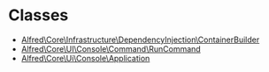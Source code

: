 
                                                                                                                                            
    
# Classes

* [Alfred\Core\Infrastructure\DependencyInjection\ContainerBuilder](Alfred/Core/Infrastructure/DependencyInjection/ContainerBuilder.md)
* [Alfred\Core\UI\Console\Command\RunCommand](Alfred/Core/UI/Console/Command/RunCommand.md)
* [Alfred\Core\Ui\Console\Application](Alfred/Core/Ui/Console/Application.md)


                                                                                                                                                                                                                                                                                                                                                                                                            
    
                                                                                                                                                                                                                                                                             
                